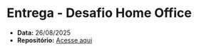 # Entrega - Desafio Home Office

- **Data:** 26/08/2025  
- **Repositório:** [Acesse aqui]([https://github.com/usuario/repositorio](https://github.com/EduuhSouza/Materiais-Apoio-Java/tree/main/Heran%C3%A7a%20e%20Polimorfismo/heranca-e-polimorfismo/museu/src))

